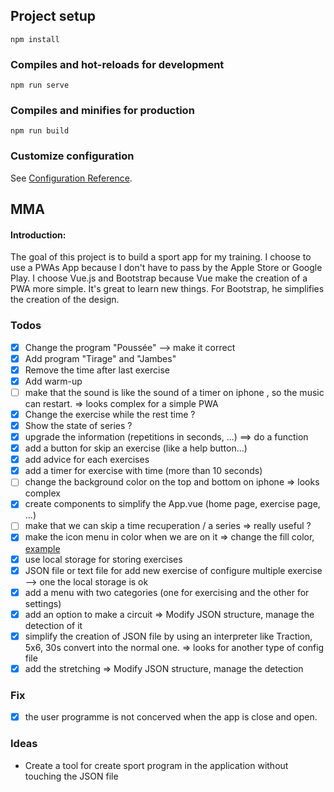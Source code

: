 ## Project setup
```
npm install
```

### Compiles and hot-reloads for development
```
npm run serve
```

### Compiles and minifies for production
```
npm run build
```

### Customize configuration
See [Configuration Reference](https://cli.vuejs.org/config/).

## MMA

#### Introduction:
The goal of this project is to build a sport app for my training. I choose to use a PWAs App because I don't have to pass by the Apple Store or Google Play.
I choose Vue.js and Bootstrap because Vue make the creation of a PWA more simple. It's great to learn new things. For Bootstrap, he simplifies the creation of the design.

### Todos

- [x] Change the program "Poussée" --> make it correct
- [x] Add program "Tirage" and "Jambes"
- [x] Remove the time after last exercise
- [x] Add warm-up
- [ ] make that the sound is like the sound of a timer on iphone , so the music can restart. => looks complex for a simple PWA
- [x] Change the exercise while the rest time ?
- [x] Show the state of series ?
- [x] upgrade the information (repetitions in seconds, ...) ==> do a function
- [x] add a button for skip an exercise (like a help button...)
- [x] add advice for each exercises
- [x] add a timer for exercise with time (more than 10 seconds)
- [ ] change the background color on the top and bottom on iphone => looks complex
- [x] create components to simplify the App.vue (home page, exercise page, ...)
- [ ] make that we can skip a time recuperation / a series => really useful ?
- [x] make the icon menu in color when we are on it => change the fill color, [example](https://icons.getbootstrap.com/icons/gear/)
- [x] use local storage for storing exercises
- [x] JSON file or text file for add new exercise of configure multiple exercise --> one the local storage is ok
- [x] add a menu with two categories (one for exercising and the other for settings)
- [x] add an option to make a circuit => Modify JSON structure, manage the detection of it
- [x] simplify the creation of JSON file by using an interpreter like Traction, 5x6, 30s convert into the normal one. => looks for another type of config file
- [x] add the stretching => Modify JSON structure, manage the detection

### Fix

- [x] the user programme is not concerved when the app is close and open.

### Ideas

- Create a tool for create sport program in the application without touching the JSON file

